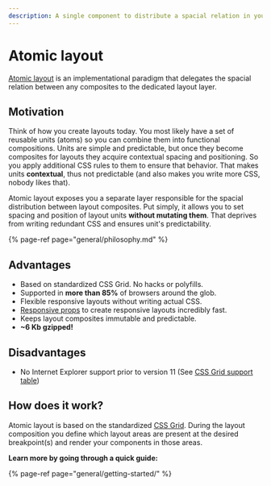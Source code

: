 ```yaml
---
description: A single component to distribute a spacial relation in your layouts.
---
```


# Atomic layout

[Atomic layout](https://github.com/kettanaito/atomic-layout) is an implementational paradigm that delegates the spacial relation between any composites to the dedicated layout layer.

## Motivation

Think of how you create layouts today. You most likely have a set of reusable units \(atoms\) so you can combine them into functional compositions. Units are simple and predictable, but once they become composites for layouts they acquire contextual spacing and positioning. So you apply additional CSS rules to them to ensure that behavior. That makes units **contextual**, thus not predictable \(and also makes you write more CSS, nobody likes that\).

Atomic layout exposes you a separate layer responsible for the spacial distribution between layout composites. Put simply, it allows you to set spacing and position of layout units **without mutating them**. That deprives from writing redundant CSS and ensures unit's predictability.

{% page-ref page="general/philosophy.md" %}

## Advantages

* Based on standardized CSS Grid. No hacks or polyfills.
* Supported in **more than 85%** of browsers around the glob.
* Flexible responsive layouts without writing actual CSS.
* [Responsive props](fundamentals/responsive-props.md) to create responsive layouts incredibly fast.
* Keeps layout composites immutable and predictable.
* **~6 Kb gzipped!**

## Disadvantages

* No Internet Explorer support prior to version 11 \(See [CSS Grid support table](https://caniuse.com/#feat=css-grid)\)

## How does it work?

Atomic layout is based on the standardized [CSS Grid](https://developer.mozilla.org/en-US/docs/Web/CSS/CSS_Grid_Layout). During the layout composition you define which layout areas are present at the desired breakpoint\(s\) and render your components in those areas.

**Learn more by going through a quick guide:**

{% page-ref page="general/getting-started/" %}

